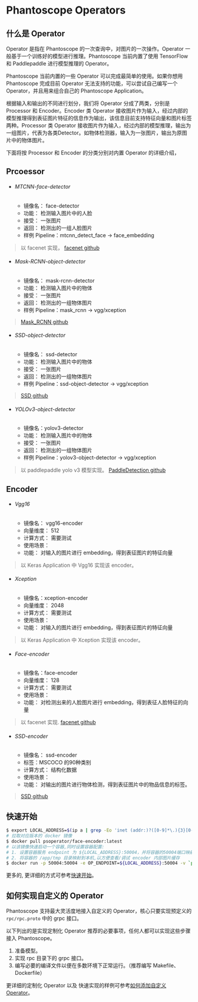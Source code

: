 # Phantoscope Operators

## 什么是 Operator

Operator 是指在 Phantoscope 的一次查询中，对图片的一次操作。Operator 一般基于一个训练好的模型进行推理。Phantoscope 当前内置了使用 TensorFlow 和 Paddlepaddle 进行模型推理的 Operator。

Phantoscope 当前内置的一些 Operator 可以完成最简单的使用。如果你想用 Phantoscope 完成目前 Operator 无法支持的功能，可以尝试自己编写一个 Operator，并且用来组合自己的 Phantoscope Application。

根据输入和输出的不同进行划分，我们将 Operator 分成了两类，分别是 Processor 和 Encoder。Encoder 类 Operator 接收图片作为输入，经过内部的模型推理得到表征图片特征的信息作为输出，该信息目前支持特征向量和图片标签两种。Processor 类 Operator 接收图片作为输入，经过内部的模型推理，输出为一组图片，代表为各类Detector。如物体检测器，输入为一张图片，输出为原图片中的物体图片。

下面将按 Processor 和 Encoder 的分类分别对内置 Operator 的详细介绍，

## Prcoessor
- ###### MTCNN-face-detector
    - 镜像名： face-detector
    - 功能： 检测输入图片中的人脸
    - 接受： 一张图片
    - 返回： 检测出的一组人脸图片
    - 样例 Pipeline：mtcnn_detect_face -> face_embedding

> 以 facenet 实现， [facenet github](https://github.com/davidsandberg/facenet.git)

- ###### Mask-RCNN-object-detector
    - 镜像名： mask-rcnn-detector
    - 功能： 检测输入图片中的物体
    - 接受： 一张图片
    - 返回： 检测出的一组物体图片
    - 样例 Pipeline：mask_rcnn -> vgg/xception

> [Mask_RCNN github](https://github.com/matterport/Mask_RCNN)

- ###### SSD-object-detector
    - 镜像名： ssd-detector
    - 功能： 检测输入图片中的物体
    - 接受： 一张图片
    - 返回： 检测出的一组物体图片
    - 样例 Pipeline：ssd-object-detector -> vgg/xception

> [SSD github]()

- ###### YOLOv3-object-detector
    - 镜像名：yolov3-detector
    - 功能： 检测输入图片中的物体
    - 接受： 一张图片
    - 返回： 检测出的一组物体图片
    - 样例 Pipeline：yolov3-object-detector -> vgg/xception

> 以 paddlepaddle yolo v3 模型实现。 [PaddleDetection github](https://github.com/PaddlePaddle/PaddleDetection)

## Encoder
- ###### Vgg16
    - 镜像名： vgg16-encoder
    - 向量维度： 512
    - 计算方式： 需要测试
    - 使用场景：
    - 功能： 对输入的图片进行 embedding，得到表征图片的特征向量

> 以 Keras Application 中 Vgg16 实现该 encoder。
- ###### Xception
    - 镜像名：xception-encoder
    - 向量维度： 2048
    - 计算方式： 需要测试
    - 使用场景：
    - 功能： 对输入的图片进行 embedding，得到表征图片的特征向量

> 以 Keras Application 中 Xception 实现该 encoder。

- ###### Face-encoder
    - 镜像名：face-encoder
    - 向量维度： 128
    - 计算方式： 需要测试
    - 使用场景：
    - 功能： 对检测出来的人脸图片进行 embedding，得到表征人脸特征的向量

> 以 facenet 实现. [facenet github](https://github.com/davidsandberg/facenet.git)

- ###### SSD-encoder
    - 镜像名： ssd-encoder
    - 标签：MSCOCO 的90种类别
    - 计算方式： 结构化数据
    - 使用场景：
    - 功能： 对输出的图片进行物体检测，得到表征图片中的物品信息的标签。
> [SSD github]()


## 快速开始

```bash
$ export LOCAL_ADDRESS=$(ip a | grep -Eo 'inet (addr:)?([0-9]*\.){3}[0-9]*' | grep -Eo '([0-9]*\.){3}[0-9]*' | grep -v '127.0.0.1'| head -n 1)
# 拉取对应版本的 docker 镜像
$ docker pull psoperator/face-encoder:latest
# 以该镜像快速启动一个容器,同时设置容器配置:
# 1. 设置容器服务 endpoint 为 ${LOCAL_ADDRESS}:50004，并将容器的50004端口映射到本机
# 2. 将容器的 /app/tmp 目录映射到本机,以方便查看/调试 encoder 内部图片缓存
$ docker run -p 50004:50004 -e OP_ENDPOINT=${LOCAL_ADDRESS}:50004 -v `pwd`/tmp:/app/tmp -d psoperator/face-encoder:latest
```
更多的, 更详细的方式可参考[快速开始](./QuickStart.md)。

## 如何实现自定义的 Operator
Phantoscope 支持最大灵活度地接入自定义的 Operator，核心只要实现预定义的 ```rpc/rpc.proto``` 中的 grpc 接口。

以下列出的是实现定制化 Operator 推荐的必要事项，任何人都可以实现这些步骤接入 Phantoscope。

1. 准备模型。
2. 实现 rpc 目录下的 grpc 接口。
3. 编写必要的编译文件以便在多数环境下正常运行。（推荐编写 Makefile、 Dockerfile）

更详细的定制化 Operator 以及 快速实现的样例可参考[如何添加自定义 Operator](./HowToAddAOperator.md)。

